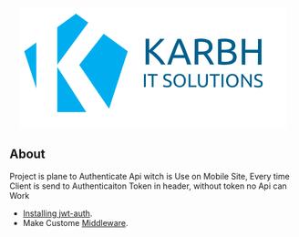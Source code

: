 <p align="center"><a href="http://karbh.com" target="_blank"><img src="public/images/logo-10.png"></a></p>

## About 

Project is plane to Authenticate Api witch is Use on Mobile Site, Every time Client is send to Authenticaiton Token in header, without token no Api can Work

- [Installing jwt-auth](https://jwt-auth.readthedocs.io/en/develop/laravel-installation/).
- Make Custome [Middleware](https://www.redhat.com/en/topics/middleware/what-is-middleware#:~:text=Middleware%20is%20software%20that%20provides,all%20commonly%20handled%20by%20middleware.).


